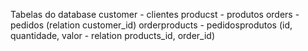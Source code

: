 Tabelas do database
customer - clientes
producst - produtos
orders - pedidos (relation customer_id)
orderproducts - pedidosprodutos
(id, quantidade, valor - relation products_id, order_id)
